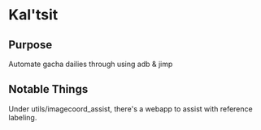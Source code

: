 # Kal'tsit

## Purpose

Automate gacha dailies through using adb & jimp

## Notable Things

Under utils/imagecoord_assist, there's a webapp to assist with reference labeling.
